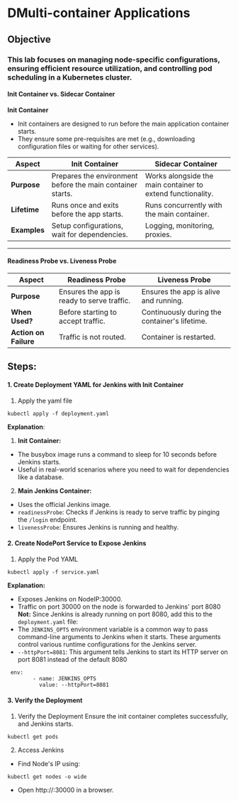 #  DMulti-container Applications 

## **Objective**

### This lab focuses on managing node-specific configurations, ensuring efficient resource utilization, and controlling pod scheduling in a Kubernetes cluster.

#### Init Container vs. Sidecar Container
**Init Container**
- Init containers are designed to run before the main application container starts.
- They ensure some pre-requisites are met (e.g., downloading configuration files or waiting for other services).

| **Aspect**       | **Init Container**                                         | **Sidecar Container**                                   |
|-------------------|-----------------------------------------------------------|--------------------------------------------------------|
| **Purpose**       | Prepares the environment before the main container starts.| Works alongside the main container to extend functionality. |
| **Lifetime**      | Runs once and exits before the app starts.                | Runs concurrently with the main container.            |
| **Examples**      | Setup configurations, wait for dependencies.              | Logging, monitoring, proxies.                         |

---

#### Readiness Probe vs. Liveness Probe

| **Aspect**       | **Readiness Probe**                  | **Liveness Probe**                |
|-------------------|--------------------------------------|------------------------------------|
| **Purpose**       | Ensures the app is ready to serve traffic. | Ensures the app is alive and running. |
| **When Used?**    | Before starting to accept traffic.   | Continuously during the container's lifetime. |
| **Action on Failure** | Traffic is not routed.               | Container is restarted.            |

## **Steps:**

#### 1. Create Deployment YAML for Jenkins with Init Container
1. Apply the yaml file 
```
kubectl apply -f deployment.yaml
```
**Explanation**:
1. **Init Container:**
- The busybox image runs a command to sleep for 10 seconds before Jenkins starts.
- Useful in real-world scenarios where you need to wait for dependencies like a database.

2. **Main Jenkins Container:**
- Uses the official Jenkins image.
- `readinessProbe`: Checks if Jenkins is ready to serve traffic by pinging the `/login` endpoint.
- `livenessProbe`: Ensures Jenkins is running and healthy.

#### 2. Create NodePort Service to Expose Jenkins
1. Apply the Pod YAML
```
kubectl apply -f service.yaml
```
**Explanation:**
- Exposes Jenkins on NodeIP:30000.
- Traffic on port 30000 on the node is forwarded to Jenkins' port 8080
**Not:**
Since Jenkins is already running on port 8080, add this to the `deployment.yaml` file:
- The `JENKINS_OPTS` environment variable is a common way to pass command-line arguments to Jenkins when it starts. These arguments control various runtime configurations for the Jenkins server.
- `--httpPort=8081`: This argument tells Jenkins to start its HTTP server on port 8081 instead of the default 8080
```
 env:
        - name: JENKINS_OPTS
          value: --httpPort=8081 
```
#### 3. Verify the Deployment
1. Verify the Deployment
Ensure the init container completes successfully, and Jenkins starts.
```
kubectl get pods
```
2. Access Jenkins
- Find Node's IP using:
```
kubectl get nodes -o wide
```
- Open http://<Node-IP>:30000 in a browser.

